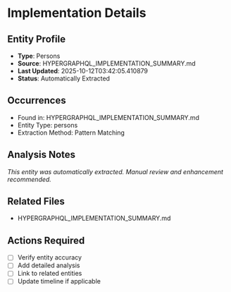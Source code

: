 # Implementation Details

## Entity Profile
- **Type**: Persons
- **Source**: HYPERGRAPHQL_IMPLEMENTATION_SUMMARY.md
- **Last Updated**: 2025-10-12T03:42:05.410879
- **Status**: Automatically Extracted

## Occurrences
- Found in: HYPERGRAPHQL_IMPLEMENTATION_SUMMARY.md
- Entity Type: persons
- Extraction Method: Pattern Matching

## Analysis Notes
*This entity was automatically extracted. Manual review and enhancement recommended.*

## Related Files
- HYPERGRAPHQL_IMPLEMENTATION_SUMMARY.md

## Actions Required
- [ ] Verify entity accuracy
- [ ] Add detailed analysis
- [ ] Link to related entities
- [ ] Update timeline if applicable
